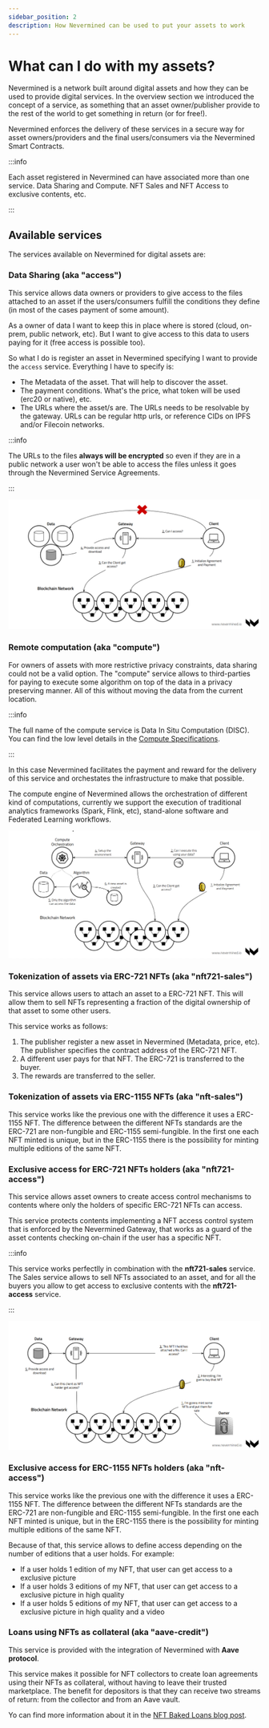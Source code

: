 ```yaml
---
sidebar_position: 2
description: How Nevermined can be used to put your assets to work
---
```


# What can I do with my assets?

Nevermined is a network built around digital assets and how they can be 
used to provide digital services. In the overview section we introduced
the concept of a service, as something that an asset owner/publisher 
provide to the rest of the world to get something in return (or for free!).

Nevermined enforces the delivery of these services in a secure way for 
asset owners/providers and the final users/consumers via the Nevermined
Smart Contracts. 

:::info

Each asset registered in Nevermined can have associated more than one service.
Data Sharing and Compute. NFT Sales and NFT Access to exclusive contents, etc.

:::

## Available services

The services available on Nevermined for digital assets are:

### Data Sharing (aka "access")

This service allows data owners or providers to give access to the files 
attached to an asset if the users/consumers fulfill the conditions they
define (in most of the cases payment of some amount).

As a owner of data I want to keep this in place where is stored (cloud, 
on-prem, public network, etc). But I want to give access to this data to
users paying for it (free access is possible too).

So what I do is register an asset in Nevermined specifying I want to provide
the `access` service. Everything I have to specify is: 

* The Metadata of the asset. That will help to discover the asset.
* The payment conditions. What's the price, what token will be used (erc20 or native), etc.
* The URLs where the asset/s are. The URLs needs to be resolvable by the gateway. URLs can be 
  regular http urls, or reference CIDs on IPFS and/or Filecoin networks.

:::info

The URLs to the files **always will be encrypted** so even if they are in a public network a 
user won't be able to access the files unless it goes through the Nevermined Service Agreements.

:::

![Service: Data Sharing](images/service_data_sharing.png)


### Remote computation (aka "compute")

For owners of assets with more restrictive privacy constraints, data sharing could
not be a valid option. The "compute" service allows to third-parties for paying to 
execute some algorithm on top of the data in a privacy preserving manner. 
All of this without moving the data from the current location.

:::info

The full name of the compute service is Data In Situ Computation (DISC).
You can find the low level details in the [Compute Specifications](specs/Spec-COMPUTE.md).

:::

In this case Nevermined facilitates the 
payment and reward for the delivery of this service and orchestates the infrastructure
to make that possible.

The compute engine of Nevermined allows the orchestration of different kind of computations,
currently we support the execution of traditional analytics frameworks (Spark, Flink, etc),
stand-alone software and Federated Learning workflows.

![Service: Remote Computation](images/service_compute.png)


### Tokenization of assets via ERC-721 NFTs (aka "nft721-sales")

This service allows users to attach an asset to a ERC-721 NFT. This will allow them
to sell NFTs representing a fraction of the digital ownership of that asset to some other
users. 

This service works as follows:

1. The publisher register a new asset in Nevermined (Metadata, price, etc). The publisher specifies
   the contract address of the ERC-721 NFT.
2. A different user pays for that NFT. The ERC-721 is transferred to the buyer.
3. The rewards are transferred to the seller.


### Tokenization of assets via ERC-1155 NFTs (aka "nft-sales")

This service works like the previous one with the difference it uses a ERC-1155 NFT.
The difference between the different NFTs standards are the ERC-721 are non-fungible and 
ERC-1155 semi-fungible. In the first one each NFT minted is unique, but in the ERC-1155 there
is the possibility for minting multiple editions of the same NFT.

### Exclusive access for ERC-721 NFTs holders (aka "nft721-access")

This service allows asset owners to create access control mechanisms to contents where only the 
holders of specific ERC-721 NFTs can access. 

This service protects contents implementing a NFT access control system that is enforced by the 
Nevermined Gateway, that works as a guard of the asset contents checking on-chain if the user
has a specific NFT.

:::info

This service works perfectlly in combination with the **nft721-sales** service. The Sales service allows
to sell NFTs associated to an asset, and for all the buyers you allow to get access to exclusive contents
with the **nft721-access** service.

:::

![Service: NFT ERC-721 Access](images/service_nft721-access.png)


### Exclusive access for ERC-1155 NFTs holders (aka "nft-access")

This service works like the previous one with the difference it uses a ERC-1155 NFT.
The difference between the different NFTs standards are the ERC-721 are non-fungible and 
ERC-1155 semi-fungible. In the first one each NFT minted is unique, but in the ERC-1155 there
is the possibility for minting multiple editions of the same NFT.

Because of that, this service allows to define access depending on the number of editions that 
a user holds. For example:

* If a user holds 1 edition of my NFT, that user can get access to a exclusive picture
* If a user holds 3 editions of my NFT, that user can get access to a exclusive picture in high quality
* If a user holds 5 editions of my NFT, that user can get access to a exclusive picture in high quality and a video

### Loans using NFTs as collateral (aka "aave-credit")

This service is provided with the integration of Nevermined with **Aave protocol**.

This service makes it possible for NFT collectors to create loan agreements using their NFTs as collateral, 
without having to leave their trusted marketplace. The benefit for depositors is that they can receive two 
streams of return: from the collector and from an Aave vault.

Yo can find more information about it in the [NFT Baked Loans blog post](https://medium.com/nevermined-io/new-nevermined-component-allows-marketplaces-to-offer-nft-backed-loans-5e05c77e6709).
